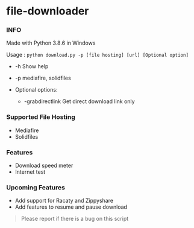 # file-downloader
### INFO
Made with Python 3.8.6 in Windows

Usage : ```python download.py -p [file hosting] [url] [Optional option]```
- -h    Show help
- -p    mediafire, solidfiles

-  Optional options:
   - -grabdirectlink  Get direct download link only
    
### Supported File Hosting
- Mediafire
- Solidfiles

### Features
- Download speed meter
- Internet test

### Upcoming Features
- Add support for Racaty and Zippyshare
- Add features to resume and pause download

> Please report if there is a bug on this script
